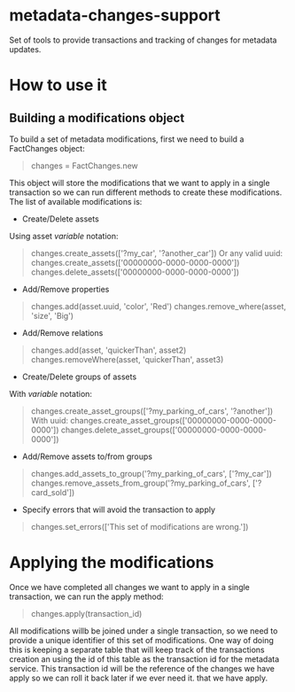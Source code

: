 # metadata-changes-support
Set of tools to provide transactions and tracking of changes for metadata updates.

# How to use it


## Building a modifications object

To build a set of metadata modifications, first we need to build a FactChanges object:

> changes = FactChanges.new

This object will store the modifications that we want to apply in a single transaction so
we can run different methods to create these modifications. The list of available
modifications is:

 * Create/Delete assets

Using asset *variable* notation:
 > changes.create_assets(['?my_car', '?another_car'])
Or any valid uuid:
 > changes.create_assets(['00000000-0000-0000-0000'])
 > changes.delete_assets(['00000000-0000-0000-0000'])

 * Add/Remove properties

 > changes.add(asset.uuid, 'color', 'Red')
 > changes.remove_where(asset, 'size', 'Big')

 * Add/Remove relations

 > changes.add(asset, 'quickerThan', asset2)
 > changes.removeWhere(asset, 'quickerThan', asset3)

 * Create/Delete groups of assets

 With *variable* notation:
 > changes.create_asset_groups(['?my_parking_of_cars', '?another'])
 With uuid:
 > changes.create_asset_groups(['00000000-0000-0000-0000'])
 > changes.delete_asset_groups(['00000000-0000-0000-0000'])

 * Add/Remove assets to/from groups

 > changes.add_assets_to_group('?my_parking_of_cars', ['?my_car'])
 > changes.remove_assets_from_group('?my_parking_of_cars', ['?card_sold'])

 * Specify errors that will avoid the transaction to apply

 > changes.set_errors(['This set of modifications are wrong.'])

# Applying the modifications

Once we have completed all changes we want to apply in a single transaction, we can run
the apply method:

> changes.apply(transaction_id)

All modifications willb be joined under a single transaction, so we need to provide a unique
identifier of this set of modifications. One way of doing this is keeping a separate table that will keep track of the transactions creation an using the id of this table as the transaction id for the metadata service. This transaction id will be the reference of the changes we have apply so we can roll it back later if we ever need it.
that we have apply.
